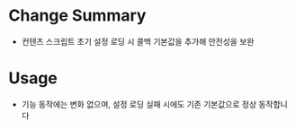 # Change Summary
- 컨텐츠 스크립트 초기 설정 로딩 시 콜백 기본값을 추가해 안전성을 보완

# Usage
- 기능 동작에는 변화 없으며, 설정 로딩 실패 시에도 기존 기본값으로 정상 동작합니다
